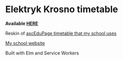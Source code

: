 Elektryk Krosno timetable
==================

**Available [HERE](https://szebniok.github.io/elektryk-timetable-elm-pwa/)**

Reskin of [ascEduPage timetable that my school uses](https://elektryk.edupage.org/)

[My school website](zsp5.krosno.pl)

Built with Elm and Service Workers
